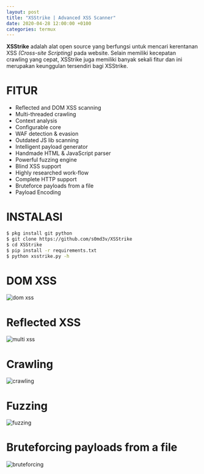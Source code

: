```yaml
---
layout: post
title: "XSStrike | Advanced XSS Scanner"
date: 2020-04-28 12:00:00 +0100
categories: termux
---
```


**XSStrike** adalah alat open source yang berfungsi untuk mencari kerentanan XSS *(Cross-site Scripting)* pada website.
Selain memiliki kecepatan crawling yang cepat, XSStrike juga memiliki banyak sekali fitur dan ini merupakan keunggulan tersendiri bagi XSStrike.

# FITUR
- Reflected and DOM XSS scanning
- Multi-threaded crawling
- Context analysis
- Configurable core
- WAF detection & evasion
- Outdated JS lib scanning
- Intelligent payload generator
- Handmade HTML & JavaScript parser
- Powerful fuzzing engine
- Blind XSS support
- Highly researched work-flow
- Complete HTTP support
- Bruteforce payloads from a file
- Payload Encoding

# INSTALASI
```bash
$ pkg install git python
$ git clone https://github.com/s0md3v/XSStrike
$ cd XSStrike
$ pip install -r requirements.txt
$ python xsstrike.py -h
```

# DOM XSS
![dom xss](https://image.ibb.co/bQaQ5L/Screenshot-2018-11-19-13-48-19.png)

# Reflected XSS
![multi xss](https://image.ibb.co/gJogUf/Screenshot-2018-11-19-14-19-36.png)

# Crawling
![crawling](https://image.ibb.co/e6Rezf/Screenshot-2018-11-19-13-50-59.png)

# Fuzzing
![fuzzing](https://image.ibb.co/fnhuFL/Screenshot-2018-11-19-14-04-46.png)

# Bruteforcing payloads from a file
![bruteforcing](https://image.ibb.co/dy5EFL/Screenshot-2018-11-19-14-08-36.png)
